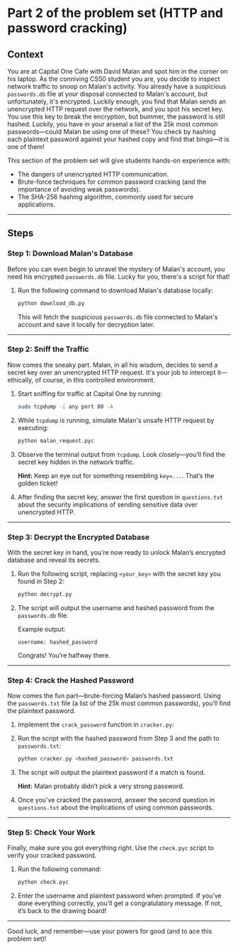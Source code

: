 # **Part 2 of the problem set (HTTP and password cracking)**

## **Context**
You are at Capital One Cafe with David Malan and spot him in the corner on his laptop. As the conniving CS50 student you are, you decide to inspect network traffic to snoop on Malan's activity. You already have a suspicious `passwords.db` file at your disposal connected to Malan's account, but unfortunately, it's encrypted. Luckily enough, you find that Malan sends an unencrypted HTTP request over the network, and you spot his secret key. You use this key to break the encryption, but bummer, the password is still hashed. Luckily, you have in your arsenal a list of the 25k most common passwords—could Malan be using one of these? You check by hashing each plaintext password against your hashed copy and find that bingo—it is one of them!

This section of the problem set will give students hands-on experience with:

- The dangers of unencrypted HTTP communication.
- Brute-force techniques for common password cracking (and the importance of avoiding weak passwords).
- The SHA-256 hashing algorithm, commonly used for secure applications.

---

## **Steps**

### **Step 1: Download Malan's Database**
Before you can even begin to unravel the mystery of Malan's account, you need his encrypted `passwords.db` file. Lucky for you, there's a script for that!

1. Run the following command to download Malan's database locally:
   ```bash
   python download_db.py
   ```

   This will fetch the suspicious `passwords.db` file connected to Malan's account and save it locally for decryption later.

---

### **Step 2: Sniff the Traffic**
Now comes the sneaky part. Malan, in all his wisdom, decides to send a secret key over an unencrypted HTTP request. It's your job to intercept it—ethically, of course, in this controlled environment.

1. Start sniffing for traffic at Capital One by running:
   ```bash
   sudo tcpdump -i any port 80 -A
   ```

2. While `tcpdump` is running, simulate Malan's unsafe HTTP request by executing:
   ```bash
   python malan_request.pyc
   ```

3. Observe the terminal output from `tcpdump`. Look closely—you’ll find the secret key hidden in the network traffic. 

   **Hint:** Keep an eye out for something resembling `key=...`. That’s the golden ticket!

4. After finding the secret key, answer the first question in `questions.txt` about the security implications of sending sensitive data over unencrypted HTTP.

---

### **Step 3: Decrypt the Encrypted Database**
With the secret key in hand, you’re now ready to unlock Malan’s encrypted database and reveal its secrets.

1. Run the following script, replacing `<your_key>` with the secret key you found in Step 2:
   ```bash
   python decrypt.py
   ```

2. The script will output the username and hashed password from the `passwords.db` file. 

   Example output:
   ```
   username: hashed_password
   ```

   Congrats! You’re halfway there.

---

### **Step 4: Crack the Hashed Password**
Now comes the fun part—brute-forcing Malan’s hashed password. Using the `passwords.txt` file (a list of the 25k most common passwords), you’ll find the plaintext password.

1. Implement the `crack_password` function in `cracker.py`:

2. Run the script with the hashed password from Step 3 and the path to `passwords.txt`:
   ```bash
   python cracker.py <hashed_password> passwords.txt
   ```

3. The script will output the plaintext password if a match is found.

   **Hint:** Malan probably didn’t pick a very strong password.

4. Once you’ve cracked the password, answer the second question in `questions.txt` about the implications of using common passwords.

---

### **Step 5: Check Your Work**
Finally, make sure you got everything right. Use the `check.pyc` script to verify your cracked password.

1. Run the following command:
   ```bash
   python check.pyc
   ```

2. Enter the username and plaintext password when prompted. If you’ve done everything correctly, you’ll get a congratulatory message. If not, it’s back to the drawing board!

---

Good luck, and remember—use your powers for good (and to ace this problem set)!
